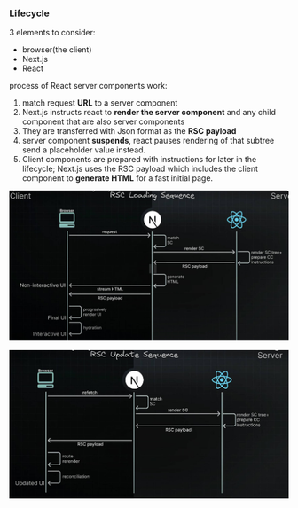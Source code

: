 ### Lifecycle

3 elements to consider:
- browser(the client)
- Next.js
- React

process of React server components work:<br>
1. match request **URL** to a server component
2. Next.js instructs react to **render the server component** and any child component that are also server components
3. They are transferred with Json format as the **RSC payload**
4. server component **suspends**, react pauses rendering of that subtree send a placeholder value instead.
5. Client components are prepared with instructions for later in the lifecycle; Next.js uses the RSC payload which includes the client component to **generate HTML** for a fast initial page.

![alt text](Snipaste_2024-10-13_23-57-40.jpg)

![alt text](Snipaste_2024-10-13_23-59-57.jpg)